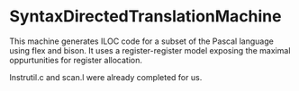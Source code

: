 # SyntaxDirectedTranslationMachine

This machine generates ILOC code for a subset of the Pascal language using flex and bison. 
It uses a register-register model exposing the maximal oppurtunities 
for register allocation. 

Instrutil.c and scan.l were already completed for us.



